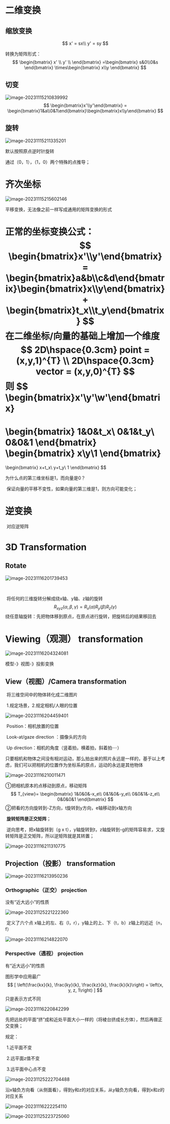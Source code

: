 # 二维变换

## 缩放变换

$$
x' = sx\\
y' = sy
$$

转换为矩阵形式：
$$
\begin{bmatrix}
        x' \\
        y' \\
 \end{bmatrix}
 =\begin{bmatrix} s&0\\0&s \end{bmatrix} \times\begin{bmatrix} x\\y \end{bmatrix}
$$

## 切变

![image-20231115210839992](C:\Users\sunha\AppData\Roaming\Typora\typora-user-images\image-20231115210839992.png)
$$
\begin{bmatrix}x'\\y'\end{bmatrix} = \begin{bmatrix}1&a\\0&1\end{bmatrix}\begin{bmatrix}x\\y\end{bmatrix}
$$

## 旋转

![image-20231115211335201](C:\Users\sunha\AppData\Roaming\Typora\typora-user-images\image-20231115211335201.png)

默认按照原点逆时针旋转

通过（0，1），（1，0）两个特殊的点推导；

# 齐次坐标

![image-20231115215602146](C:\Users\sunha\AppData\Roaming\Typora\typora-user-images\image-20231115215602146.png)

平移变换，无法像之前一样写成通用的矩阵变换的形式

正常的坐标变换公式：
$$
\begin{bmatrix}x'\\y'\end{bmatrix} = \begin{bmatrix}a&b\\c&d\end{bmatrix}\begin{bmatrix}x\\y\end{bmatrix}+
\begin{bmatrix}t_x\\t_y\end{bmatrix}
$$
在二维坐标/向量的基础上增加一个维度
$$
2D\hspace{0.3cm} point = (x,y,1)^{T}
\\
2D\hspace{0.3cm} vector = (x,y,0)^{T}
$$
则
$$
\begin{bmatrix}x'\\y'\\w'\end{bmatrix}
=
\begin{bmatrix}
1&0&t_x\\
0&1&t_y\\
0&0&1
\end{bmatrix}
\begin{bmatrix}
x\\y\\1
\end{bmatrix}
=
\begin{bmatrix}
x+t_x\\
y+t_y\\
1
\end{bmatrix}
$$


为什么点的第三维坐标是1，而向量是0？

​	保证向量的平移不变性，如果向量的第三维是1，则方向可能变化；

# 逆变换

​	对应逆矩阵



# 3D Transformation

## Rotate

![image-20231116201739453](C:\Users\sunha\AppData\Roaming\Typora\typora-user-images\image-20231116201739453.png) 

​	

​	将任何的三维旋转分解成绕x轴、y轴、z轴的旋转
$$
R_{xyz}(\alpha,\beta,\gamma)=R_x(\alpha)R_y(\beta)R_z(\gamma)
$$
​	绕任意轴旋转：先把物体移到原点，在原点进行旋转，把旋转后的结果移回去

# Viewing（观测） transformation

![image-20231116204324081](C:\Users\sunha\AppData\Roaming\Typora\typora-user-images\image-20231116204324081.png)

模型-》视图-》投影变换

## View（视图）/Camera transformation

​	将三维空间中的物体转化成二维图片

​	1.规定场景，2.规定相机/人眼的位置

![image-20231116204459401](C:\Users\sunha\AppData\Roaming\Typora\typora-user-images\image-20231116204459401.png)

​	Position：相机放置的位置

​	Look-at/gaze direction ：摄像头的方向

​	Up direction：相机的角度（竖着拍，横着拍，斜着拍····）

​	只要相机和物体之间没有相对运动，那么拍出来的照片永远是一样的，基于以上考虑，我们可以把相机的位置作为坐标系的原点，运动的永远是其他物体

![image-20231116210011471](C:\Users\sunha\AppData\Roaming\Typora\typora-user-images\image-20231116210011471.png)

①把相机原本的点移动到原点，移动矩阵
$$
T_{view}=
\begin{bmatrix}
1&0&0&-x_e\\
0&1&0&-y_e\\
0&0&1&-z_e\\
0&0&0&1
\end{bmatrix}
$$
②把看的方向旋转到-Z方向，t旋转到y方向，e轴移动到x轴方向

​	**旋转矩阵是正交矩阵**；

​	逆向思考，把x轴旋转到（g x t），y轴旋转到t，z轴旋转到-g的矩阵容易求，又旋转矩阵是正交矩阵，所以逆矩阵就是其转置；

![image-20231116211310775](C:\Users\sunha\AppData\Roaming\Typora\typora-user-images\image-20231116211310775.png)

## Projection（投影） transformation

![image-20231116213950236](C:\Users\sunha\AppData\Roaming\Typora\typora-user-images\image-20231116213950236.png)

### Orthographic（正交） projection

没有“近大远小”的性质

![image-20231125221222360](C:\Users\sunha\Desktop\book\ReadingNotes\games101\transformation.assets\image-20231125221222360.png)

​	定义了六个点 x轴上的左、右（l，r），y轴上的上、下（t，b）z轴上的远近（n，f）

![image-20231116214822070](C:\Users\sunha\AppData\Roaming\Typora\typora-user-images\image-20231116214822070.png)

### Perspective（透视） projection

有“近大远小”的性质

图形学中应用最广
$$
[
\left(\frac{kx}{k}, \frac{ky}{k}, \frac{kz}{k}, \frac{k}{k}\right) = \left(x, y, z, 1\right)
]
$$
只是表示方式不同

![image-20231116220842299](C:\Users\sunha\AppData\Roaming\Typora\typora-user-images\image-20231116220842299.png)

​	先把远处的平面“挤”成和近处平面大小一样的（将棱台挤成长方体），然后再做正交变换；

规定：

​	1.近平面不变

​	2.远平面z值不变

​	3.远平面中心点不变

![image-20231125222704488](C:\Users\sunha\Desktop\book\ReadingNotes\games101\transformation.assets\image-20231125222704488.png)

沿x轴负方向看（从侧面看），得到y和z的对应关系，从y轴负方向看，得到x和z的对应关系









![image-20231116222254110](C:\Users\sunha\AppData\Roaming\Typora\typora-user-images\image-20231116222254110.png)

![image-20231125223725060](C:\Users\sunha\Desktop\book\ReadingNotes\games101\transformation.assets\image-20231125223725060.png)
